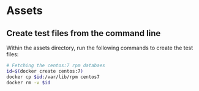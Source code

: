 # Assets

## Create test files from the command line

Within the assets directory, run the following commands to create the test files:

```bash
# Fetching the centos:7 rpm databaes
id=$(docker create centos:7)
docker cp $id:/var/lib/rpm centos7
docker rm -v $id
```